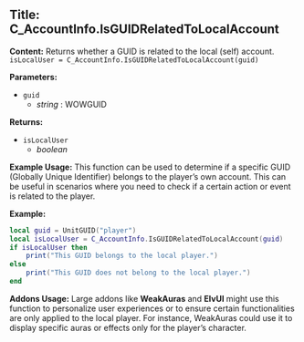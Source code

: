 ## Title: C_AccountInfo.IsGUIDRelatedToLocalAccount

**Content:**
Returns whether a GUID is related to the local (self) account.
`isLocalUser = C_AccountInfo.IsGUIDRelatedToLocalAccount(guid)`

**Parameters:**
- `guid`
  - *string* : WOWGUID

**Returns:**
- `isLocalUser`
  - *boolean*

**Example Usage:**
This function can be used to determine if a specific GUID (Globally Unique Identifier) belongs to the player’s own account. This can be useful in scenarios where you need to check if a certain action or event is related to the player.

**Example:**
```lua
local guid = UnitGUID("player")
local isLocalUser = C_AccountInfo.IsGUIDRelatedToLocalAccount(guid)
if isLocalUser then
    print("This GUID belongs to the local player.")
else
    print("This GUID does not belong to the local player.")
end
```

**Addons Usage:**
Large addons like **WeakAuras** and **ElvUI** might use this function to personalize user experiences or to ensure certain functionalities are only applied to the local player. For instance, WeakAuras could use it to display specific auras or effects only for the player’s character.